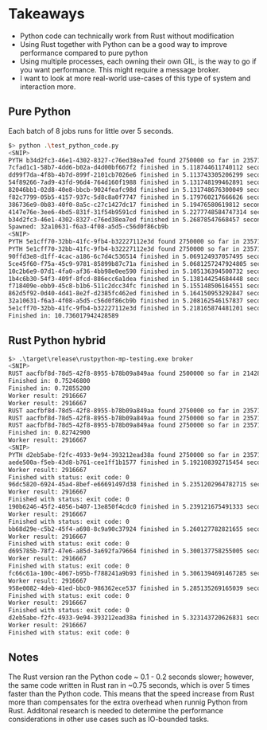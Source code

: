 # Takeaways

* Python code can technically work from Rust without modification
* Using Rust together with Python can be a good way to improve performance compared to pure python
* Using multiple processes, each owning their own GIL, is the way to go if you want performance. This might require a message broker.
* I want to look at more real-world use-cases of this type of system and interaction more.


## Pure Python
Each batch of 8 jobs runs for little over 5 seconds.

```bash
$> python .\test_python_code.py
<SNIP>
PYTH b34d2fc3-46e1-4302-8327-c76ed38ea7ed found 2750000 so far in 23571428
7cfad1c1-58b7-4dd6-b02a-d4d00bf667f2 finished in 5.118744611740112 seconds
dd99f7da-4f8b-4b7d-899f-2101cb7026e6 finished in 5.113743305206299 seconds
54f89266-7ad9-43fd-96d4-764d160f1988 finished in 5.131748199462891 seconds
82046bb1-02d8-40e8-bbcb-9024feafc98d finished in 5.131748676300049 seconds
f82c7799-05b5-4157-937c-5d8c8a0f7747 finished in 5.179760217666626 seconds
386736e9-0b83-40f0-8a5c-c27c1427dc17 finished in 5.19476580619812 seconds
4147e76e-3ee6-4bd5-831f-31f54b9591cd finished in 5.2277748584747314 seconds
b34d2fc3-46e1-4302-8327-c76ed38ea7ed finished in 5.26878547668457 seconds
Spawned: 32a10631-f6a3-4f08-a5d5-c56d0f86cb9b
<SNIP>
PYTH 5e1cff70-32bb-41fc-9fb4-b32227112e3d found 2750000 so far in 23571426
PYTH 5e1cff70-32bb-41fc-9fb4-b32227112e3d found 2750000 so far in 23571428
90ffd3e8-d1ff-4cac-a186-6c7d4c536514 finished in 5.069124937057495 seconds
5ce45f60-f75a-45c9-9781-85899b87c71a finished in 5.0681257247924805 seconds
10c2b6e9-07d1-4fa0-af36-4bb98e0ee590 finished in 5.105136394500732 seconds
1b4c6b30-54f3-409f-8fcd-886ecc6a1dea finished in 5.138144254684448 seconds
f718409e-ebb9-45c8-b1b6-511c2dcc34fc finished in 5.155148506164551 seconds
862d5f92-0d40-4d41-8e2f-d2385fc462ed finished in 5.164150953292847 seconds
32a10631-f6a3-4f08-a5d5-c56d0f86cb9b finished in 5.208162546157837 seconds
5e1cff70-32bb-41fc-9fb4-b32227112e3d finished in 5.218165874481201 seconds
Finished in: 10.736017942428589
```

## Rust Python hybrid
```bash
$> .\target\release\rustpython-mp-testing.exe broker
<SNIP>
RUST aacfbf8d-78d5-42f8-8955-b78b09a849aa found 2500000 so far in 21428576
Finished in: 0.75246800
Finished in: 0.72855200
Worker result: 2916667
Worker result: 2916667
RUST aacfbf8d-78d5-42f8-8955-b78b09a849aa found 2750000 so far in 23571425
RUST aacfbf8d-78d5-42f8-8955-b78b09a849aa found 2750000 so far in 23571426
RUST aacfbf8d-78d5-42f8-8955-b78b09a849aa found 2750000 so far in 23571428
Finished in: 0.82742900
Worker result: 2916667
<SNIP>
PYTH d2eb5abe-f2fc-4933-9e94-393212ead38a found 2750000 so far in 23571428
aede500a-f5eb-43d8-b761-cee1ff1b1577 finished in 5.192108392715454 seconds
Worker result: 2916667
Finished with status: exit code: 0
96dc5820-6924-45a4-8bef-e66691497d38 finished in 5.2351202964782715 seconds
Worker result: 2916667
Finished with status: exit code: 0
190b6246-45f2-4056-b407-13e850f4cdc0 finished in 5.239121675491333 seconds
Worker result: 2916667
Finished with status: exit code: 0
bb68d29e-c5b2-45f4-a698-8c9a90c37924 finished in 5.260127782821655 seconds
Worker result: 2916667
Finished with status: exit code: 0
d695785b-78f2-47e6-a85d-3a692fa79664 finished in 5.300137758255005 seconds
Worker result: 2916667
Finished with status: exit code: 0
fc66c61a-100c-4067-b95b-f788241a9b93 finished in 5.3061394691467285 seconds
Worker result: 2916667
958e0082-4deb-41ed-bbc0-986362ece537 finished in 5.285135269165039 seconds
Finished with status: exit code: 0
Worker result: 2916667
Finished with status: exit code: 0
d2eb5abe-f2fc-4933-9e94-393212ead38a finished in 5.323143720626831 seconds
Worker result: 2916667
Finished with status: exit code: 0
```

## Notes

The Rust version ran the Python code ~ 0.1 - 0.2 seconds slower; however, the same code written in Rust ran in ~0.75 seconds, which is over 5 times faster than the Python code. This means that the speed increase from Rust more than compensates for the extra overhead when runnig Python from Rust. Additonal research is needed to determine the performance considerations in other use cases such as IO-bounded tasks.